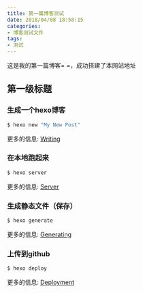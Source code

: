 ```yaml
---
title: 第一篇博客测试
date: 2018/04/08 18:58:15
categories: 
- 博客测试文件
tags: 
- 测试
---
```

这是我的第一篇博客= =，成功搭建了本网站地址

## 第一级标题

### 生成一个hexo博客

``` bash
$ hexo new "My New Post"
```

更多的信息: [Writing](https://hexo.io/docs/writing.html)

### 在本地跑起来

``` bash
$ hexo server
```

更多的信息: [Server](https://hexo.io/docs/server.html)

### 生成静态文件（保存）
<!-- more -->

``` bash
$ hexo generate
```

更多的信息: [Generating](https://hexo.io/docs/generating.html)

### 上传到github

``` bash
$ hexo deploy
```

更多的信息: [Deployment](https://hexo.io/docs/deployment.html)
